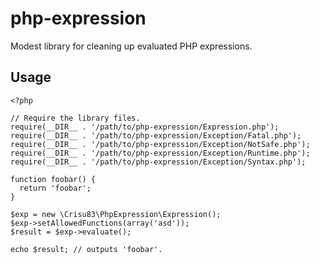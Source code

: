 php-expression
==============

Modest library for cleaning up evaluated PHP expressions.

## Usage

```
<?php

// Require the library files.
require(__DIR__ . '/path/to/php-expression/Expression.php');
require(__DIR__ . '/path/to/php-expression/Exception/Fatal.php');
require(__DIR__ . '/path/to/php-expression/Exception/NotSafe.php');
require(__DIR__ . '/path/to/php-expression/Exception/Runtime.php');
require(__DIR__ . '/path/to/php-expression/Exception/Syntax.php');

function foobar() {
  return 'foobar';
}

$exp = new \Crisu83\PhpExpression\Expression();
$exp->setAllowedFunctions(array('asd'));
$result = $exp->evaluate();

echo $result; // outputs 'foobar'.

```
